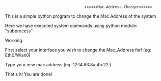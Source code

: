                                         <<<<<<Mac-Address-Changer>>>>>>

This is a  simple python program to change the Mac Address of the system

Here we have executed system commands using python module: "subprocess"

Working:

First select your interface you wish to change the Mac_Address for! (eg: Eth0/Wlan0)

Type your new mac address (eg: 12:f4:63:8a:4b:22 )

That's it! You are done!
